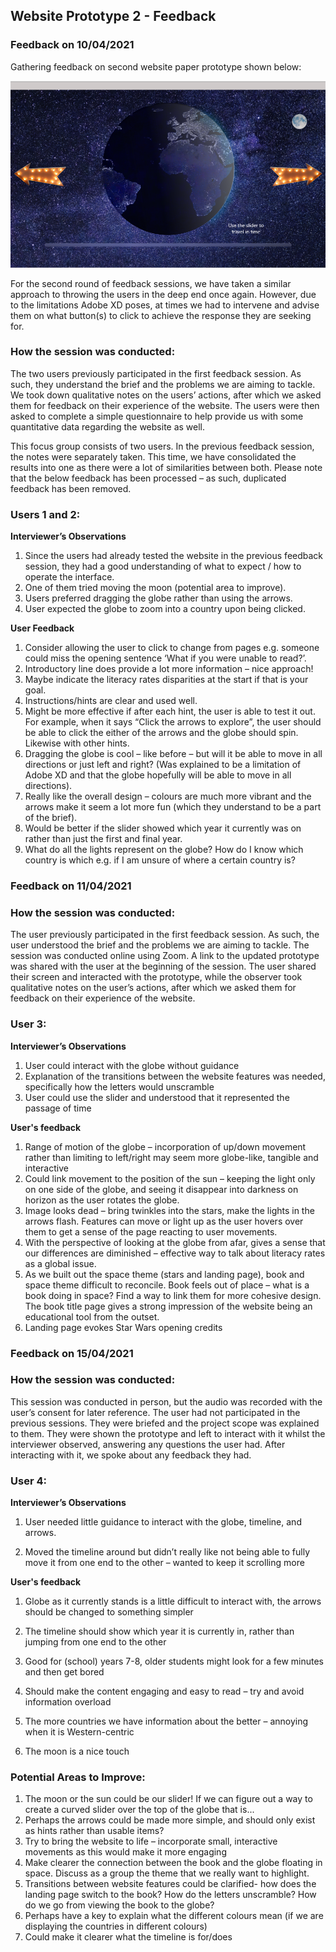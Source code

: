 ## Website Prototype 2 - Feedback
### Feedback on 10/04/2021

Gathering feedback on second website paper prototype shown below: 

![Image of Prototype](https://github.com/jess-mw/desk23/blob/main/Feedback/Feedback%20Session%202/WebsitePrototype2.PNG)

For the second round of feedback sessions, we have taken a similar approach to throwing the users in the deep end once again. However, due to the limitations Adobe XD poses, at times we had to intervene and advise them on what button(s) to click to achieve the response they are seeking for. 

### How the session was conducted:

The two users previously participated in the first feedback session. As such, they understand the brief and the problems we are aiming to tackle. We took down qualitative notes on the users’ actions, after which we asked them for feedback on their experience of the website. The users were then asked to complete a simple questionnaire to help provide us with some quantitative data regarding the website as well. 

This focus group consists of two users. In the previous feedback session, the notes were separately taken. This time, we have consolidated the results into one as there were a lot of similarities between both. 
Please note that the below feedback has been processed – as such, duplicated feedback has been removed.

### Users 1 and 2:

**Interviewer’s Observations**

1. Since the users had already tested the website in the previous feedback session, they had a good understanding of what to expect / how to operate the interface. 
2. One of them tried moving the moon (potential area to improve).
3. Users preferred dragging the globe rather than using the arrows. 
4. User expected the globe to zoom into a country upon being clicked. 

**User Feedback**

1. Consider allowing the user to click to change from pages e.g. someone could miss the opening sentence ‘What if you were unable to read?’.
2. Introductory line does provide a lot more information – nice approach!
3. Maybe indicate the literacy rates disparities at the start if that is your goal.
4. Instructions/hints are clear and used well.
5. Might be more effective if after each hint, the user is able to test it out. For example, when it says “Click the arrows to explore”, the user should be able to click the either of the arrows and the globe should spin. Likewise with other hints. 
6. Dragging the globe is cool – like before – but will it be able to move in all directions or just left and right? (Was explained to be a limitation of Adobe XD and that the globe hopefully will be able to move in all directions).
7. Really like the overall design – colours are much more vibrant and the arrows make it seem a lot more fun (which they understand to be a part of the brief).
8. Would be better if the slider showed which year it currently was on rather than just the first and final year. 
9. What do all the lights represent on the globe? How do I know which country is which e.g. if I am unsure of where a certain country is?

### Feedback on 11/04/2021

### How the session was conducted:

The user previously participated in the first feedback session. As such, the user understood the brief and the problems we are aiming to tackle. The session was conducted online using Zoom. A link to the updated prototype was shared with the user at the beginning of the session. The user shared their screen and interacted with the prototype, while the observer took qualitative notes on the user’s actions, after which we asked them for feedback on their experience of the website. 

### User 3:
**Interviewer’s Observations**

1. User could interact with the globe without guidance
2. Explanation of the transitions between the website features was needed, specifically how the letters would unscramble
3. User could use the slider and understood that it represented the passage of time

**User's feedback**

1. Range of motion of the globe – incorporation of up/down movement rather than limiting to left/right may seem more globe-like, tangible and interactive
2. Could link movement to the position of the sun – keeping the light only on one side of the globe, and seeing it disappear into darkness on horizon as the user rotates the globe.
3. Image looks dead – bring twinkles into the stars, make the lights in the arrows flash. Features can move or light up as the user hovers over them to get a sense of the page reacting to user movements.
4. With the perspective of looking at the globe from afar, gives a sense that our differences are diminished – effective way to talk about literacy rates as a global issue.
5. As we built out the space theme (stars and landing page), book and space theme difficult to reconcile. Book feels out of place – what is a book doing in space? Find a way to link them for more cohesive design. The book title page gives a strong impression of the website being an educational tool from the outset.
6. Landing page evokes Star Wars opening credits

### Feedback on 15/04/2021

### How the session was conducted:
This session was conducted in person, but the audio was recorded with the user’s consent for later reference. The user had not participated in the previous sessions. They were briefed and the project scope was explained to them. They were shown the prototype and left to interact with it whilst the interviewer observed, answering any questions the user had. After interacting with it, we spoke about any feedback they had.

### User 4:
**Interviewer’s Observations**

1. User needed little guidance to interact with the globe, timeline, and arrows.

2. Moved the timeline around but didn’t really like not being able to fully move it from one end to the other – wanted to keep it scrolling more

**User's feedback**

1. Globe as it currently stands is a little difficult to interact with, the arrows should be changed to something simpler

2. The timeline should show which year it is currently in, rather than jumping from one end to the other

3. Good for (school) years 7-8, older students might look for a few minutes and then get bored

4. Should make the content engaging and easy to read – try and avoid information overload 

5. The more countries we have information about the better – annoying when it is Western-centric

7. The moon is a nice touch

### Potential Areas to Improve:
1. The moon or the sun could be our slider! If we can figure out a way to create a curved slider over the top of the globe that is...
2. Perhaps the arrows could be made more simple, and should only exist as hints rather than usable items? 
3. Try to bring the website to life – incorporate small, interactive movements as this would make it more engaging
4. Make clearer the connection between the book and the globe floating in space. Discuss as a group the theme that we really want to highlight.
5. Transitions between website features could be clarified- how does the landing page switch to the book? How do the letters unscramble? How do we go from viewing the book to the globe?
6. Perhaps have a key to explain what the different colours mean (if we are displaying the countries in different colours)
7. Could make it clearer what the timeline is for/does
